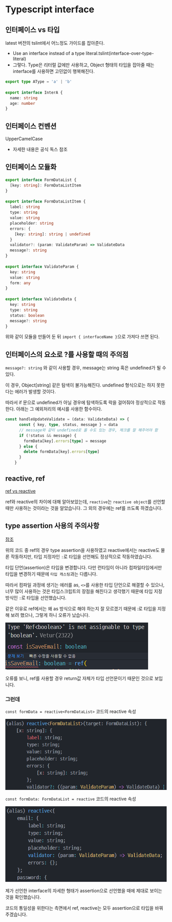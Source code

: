# Typescript interface

## 인터페이스 vs 타입
latest 버전의 tslint에서 어느정도 가이드를 잡아준다.
- Use an interface instead of a type literal.tslint(interface-over-type-literal)
- 그렇다. Type은 리터럴 값에만 사용하고, Object 형태의 타입을 잡아줄 때는 interface를 사용하면 고민없이 행복해진다.

```typescript
export type AType = 'a' | 'b'

export interface InterA {
  name: string
  age: number
}
```

## 인터페이스 컨벤션

UpperCamelCase
- 자세한 내용은 공식 독스 참조

## 인터페이스 모듈화

```typescript
export interface FormDataList {
  [key: string]: FormDataListItem
}

export interface FormDataListItem {
  label: string
  type: string
  value: string
  placeholder: string
  errors: {
    [key: string]: string | undefined
  }
  validator?: (param: ValidateParam) => ValidateData
  message?: string
}

export interface ValidateParam {
  key: string
  value: string
  form: any
}

export interface ValidateData {
  key: string
  type: string
  status: boolean
  message?: string
}
```
위와 같이 모듈을 만들어 둔 뒤 `import { interfaceName }`으로 가져다 쓰면 된다.

## 인터페이스의 요소로 ?를 사용할 때의 주의점

`message?: string` 와 같이 사용할 경우, message는 string 혹은 undefined가 될 수 있다.

이 경우, Object[string] 같은 탐색이 불가능해진다. undefined 형식으로는 하지 못한다는 에러가 발생할 것이다.

따라서 if 문으로 undefined가 아닐 경우에 탐색하도록 락을 걸어줘야 정상적으로 작동한다. 아래는 그 예외처리의 예시를 사용한 함수이다.

```typescript
const handleUpdateValidate = (data: ValidateData) => {
      const { key, type, status, message } = data
      // message와 같이 undefined로 올 수도 있는 경우, 체크를 잘 해주어야 함
      if (!status && message) {
        formData[key].errors[type] = message
      } else {
        delete formData[key].errors[type]
      }
    }
```

## reactive, ref

[ref vs reactive](https://markus.oberlehner.net/blog/vue-3-composition-api-ref-vs-reactive/)

ref와 reactive의 차이에 대해 알아보았는데, `reactive`는 `reactive object`를 선언할 때만 사용하는 것이라는 것을 알았습니다. 그 외의 경우에는 ref를 쓰도록 하겠습니다.

## type assertion 사용의 주의사항
[참조](https://hyunseob.github.io/2017/12/12/typescript-type-inteference-and-type-assertion/)

위의 코드 중 ref의 경우 type assertion을 사용하였고 reactive에서는 reactive<FormDataList>도 물론 작동하지만, 타입 지정자인 `:`로 타입을 선언해도 정상적으로 작동하였습니다.

타입 단언(assertion)은 타입을 변경합니다. 다만 런타임이 아니라 컴파일타임에서만 타입을 변경하기 때문에 `타입 캐스팅`과는 다릅니다.

따라서 컴파일 과정에 생기는 에러를 as, `<>`를 사용한 타입 단언으로 해결할 수 있으나, 너무 많이 사용하는 것은 타입스크립트의 장점을 해친다고 생각했기 때문에 타입 지정 방식인 `:`로 타입을 선언했습니다.

같은 이유로 ref에서는 왜 as 방식으로 해야 하는지 잘 모르겠기 때문에 :로 타입을 지정해 보려 했으나, 그렇게 하니 오류가 났습니다.

![image-20210917152351635](interface.assets/image-20210917152351635.png)

오류를 보니, ref를 사용할 경우 return값 자체가 타입 선언문이기 때문인 것으로 보입니다.

### 그런데

`const formData = reactive<FormDataList>` 코드의 reactive 속성

![image-20210917151842530](interface.assets/image-20210917151842530.png)

`const formData: FormDataList = reactive` 코드의 reactive 속성

![image-20210917152005243](interface.assets/image-20210917152005243.png)

제가 선언한 interface의 자세한 형태가 assertion으로 선언했을 때에 제대로 보이는 것을 확인했습니다.

코드의 통일성을 위한다는 측면에서 ref, reactive는 모두 assertion으로 타입을 바꿔 주겠습니다.
